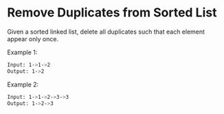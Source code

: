 # Remove Duplicates from Sorted List

Given a sorted linked list, delete all duplicates such that each element appear only once.

Example 1:

```bash
Input: 1->1->2
Output: 1->2
```

Example 2:

```bash
Input: 1->1->2->3->3
Output: 1->2->3
```